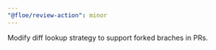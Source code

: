 ```yaml
---
"@floe/review-action": minor
---
```


Modify diff lookup strategy to support forked braches in PRs.
